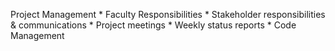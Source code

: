 Project Management
    * Faculty Responsibilities
    * Stakeholder responsibilities & communications
    * Project meetings
    * Weekly status reports
    * Code Management
